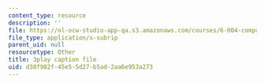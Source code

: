 ```yaml
---
content_type: resource
description: ''
file: https://ol-ocw-studio-app-qa.s3.amazonaws.com/courses/6-004-computation-structures-spring-2017/d38f982f45e55d27b5ad2aa6e953a273_J6rzqMwDUmM.vtt
file_type: application/x-subrip
parent_uid: null
resourcetype: Other
title: 3play caption file
uid: d38f982f-45e5-5d27-b5ad-2aa6e953a273
---
```

